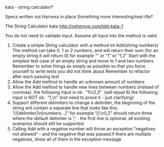 kata - string calculator?

  Specs written out
  Harness in place
  Something more interesting/real-life?


The String Calculator kata
http://osherove.com/tdd-kata-1

You do not need to validate input. Assume all input into the method is valid.

1. Create a simple String calculator with a method int Add(string numbers)
	The method can take 0, 1 or 2 numbers, and will return their sum (for an empty string it will return 0) for example “” or “1” or “1,2”
	Start with the simplest test case of an empty string and move to 1 and two numbers
	Remember to solve things as simply as possible so that you force yourself to write tests you did not think about
	Remember to refactor after each passing test
2. Allow the Add method to handle an unknown amount of numbers
3. Allow the Add method to handle new lines between numbers (instead of commas).
	the following input is ok:  “1\n2,3”  (will equal 6)
	the following input is NOT ok:  “1,\n” (not need to prove it - just clarifying)
4. Support different delimiters
	to change a delimiter, the beginning of the string will contain a separate line that looks like this:   “//[delimiter]\n[numbers…]” for example “//;\n1;2” should return three where the default delimiter is ‘;’ .
	the first line is optional. all existing scenarios should still be supported
5. Calling Add with a negative number will throw an exception “negatives not allowed” - and the negative that was passed.if there are multiple negatives, show all of them in the exception message
